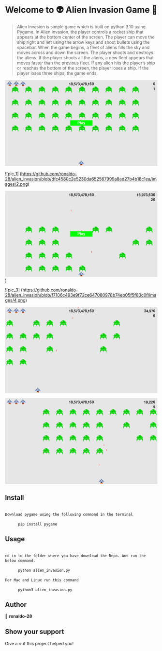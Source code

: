 <h1 align="center">Welcome to 👽 Alien Invasion Game 👋</h1>

> Alien Invasion is simple game which is built on python 3.10 using Pygame. In Alien Invasion, the player controls a rocket ship that appears at the bottom center of the screen. The player can move the ship right and left using the arrow keys and shoot bullets using the spacebar. When the game begins, a fleet of aliens fills the sky and moves across and down the screen. The player shoots and destroys the aliens. If the player shoots all the aliens, a new fleet appears that moves faster than the previous fleet. If any alien hits the player’s ship or reaches the bottom of the screen, the player loses a ship. If the player loses three ships, the game ends.

![pic_0](https://github.com/ronaldo-28/alien_invasion/blob/b3180e237bad6c6f2765e1964ec14c1d9db45f1a/images/1.png)


![pic_1] (https://github.com/ronaldo-28/alien_invasion/blob/dfc4580c2e5230da652567999a8ad27b4b18c1ea/images/2.png)

![pic_2](https://github.com/ronaldo-28/alien_invasion/blob/a4d30dd5f7bc3cdd79ef55cdcc7495af73491d69/images/3.png))

![pic_3] (https://github.com/ronaldo-28/alien_invasion/blob/f7106c493e9f72ce647080978b74eb05f5f83c0f/images/4.png)

![pic_4](https://github.com/ronaldo-28/alien_invasion/blob/f7106c493e9f72ce647080978b74eb05f5f83c0f/images/5.png)

![pic_5](https://github.com/ronaldo-28/alien_invasion/blob/f7106c493e9f72ce647080978b74eb05f5f83c0f/images/6.png)
## Install

```

Download pygame using the following commond in the terminal

      pip install pygame

```

## Usage

```

cd in to the folder where you have download the Repo. And run the below command.

      python alien_invasion.py

For Mac and Linux run this command

      python3 alien_invasion.py

```

## Author

👤 **ronaldo-28**

## Show your support

Give a ⭐️ if this project helped you!
